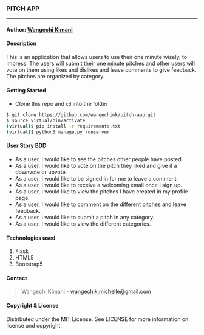 ### **PITCH APP**

****
#### Author: [Wangechi Kimani](https://github.com/KarenNgala)

#### **Description**
This is an application that allows users to use their one minute wisely, to impress. The users will submit their one minute pitches and other users will vote on them using likes and dislikes and leave comments to give feedback.
The pitches are organized by category. 

#### Getting Started
- Clone this repo and ```cd``` into the folder
```sh 
$ git clone https://github.com/wangechimk/pitch-app.git
$ source virtual/bin/activate
(virtual)$ pip install -r requirements.txt
(virtual)$ python3 manage.py runserver
```


#### **User Story BDD**
- As a user, I would like to see the pitches other people have posted.
- As a user, I would like to vote on the pitch they liked and give it a downvote or upvote.
- As a user, I would like to be signed in for me to leave a comment
- As a user, I would like to receive a welcoming email once I sign up.
- As a user, I would like to view the pitches I have created in my profile page.
- As a user, I would like to comment on the different pitches and leave feedback.
- As a user, I would like to submit a pitch in any category.
- As a user, I would like to view the different categories.

#### **Technologies used**
1. Flask
2. HTML5
3. Bootstrap5

#### **Contact**
>Wangechi Kimani - wangechik.michelle@gmail.com
#### **Copyright & License**
Distributed under the MIT License. See LICENSE for more information on license and copyright. 